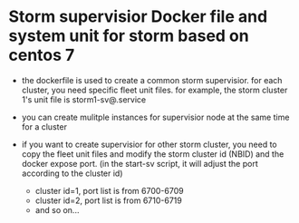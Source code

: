 # Storm supervisior Docker file and system unit for storm based on centos 7

- the dockerfile is used to create a common storm supervisior. for each cluster, you need specific fleet unit files. for example, the storm cluster 1's unit file is storm1-sv@.service
- you can create mulitple instances for supervisior node at the same time for a cluster
- if you want to create supervisior for other storm cluster, you need to copy the fleet unit files and modify the storm cluster id (NBID) and the docker expose port. (in the start-sv script, it will adjust the port according to the cluster id)

   - cluster id=1, port list is from 6700-6709
   - cluster id=2, port list is from 6710-6719
   - and so on...
